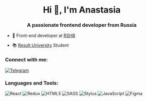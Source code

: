 <h1 align="center">Hi 👋, I'm Anastasia</h1>
<h3 align="center">A passionate frontend developer from Russia</h3>

- 🔭 Front-end developer at <a href="https://www.rshb.ru/">RSHB</a>

- 📚 <a href="https://result.school/">Result University</a> Student

<h3 align="left">Connect with me:</h3>
<p align="left">
<a href="t.me/loitez"> 
  
  ![Telegram](https://img.shields.io/badge/Telegram-2CA5E0?style=for-the-badge&logo=telegram&logoColor=white)

</a>
</p>

<h3 align="left">Languages and Tools:</h3>

![React](https://img.shields.io/badge/react-%2320232a.svg?style=for-the-badge&logo=react&logoColor=%2361DAFB)
![Redux](https://img.shields.io/badge/redux-%23593d88.svg?style=for-the-badge&logo=redux&logoColor=white) 
![HTML5](https://img.shields.io/badge/html5-%23E34F26.svg?style=for-the-badge&logo=html5&logoColor=white)
![SASS](https://img.shields.io/badge/SASS-hotpink.svg?style=for-the-badge&logo=SASS&logoColor=white)
![Stylus](https://img.shields.io/badge/stylus-%23ff6347.svg?style=for-the-badge&logo=stylus&logoColor=white)
![JavaScript](https://img.shields.io/badge/javascript-%23323330.svg?style=for-the-badge&logo=javascript&logoColor=%23F7DF1E)
![Figma](https://img.shields.io/badge/figma-%23F24E1E.svg?style=for-the-badge&logo=figma&logoColor=white)




